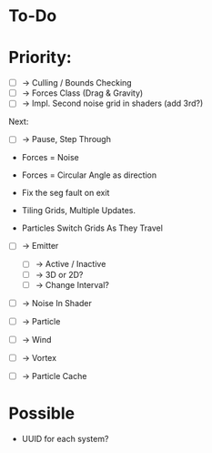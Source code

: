 # To-Do

# Priority:

* [ ] -> Culling / Bounds Checking
* [ ] -> Forces Class (Drag & Gravity)
* [ ] -> Impl. Second noise grid in shaders (add 3rd?)

Next: 

* [ ] -> Pause, Step Through

* Forces = Noise
* Forces = Circular Angle as direction
* Fix the seg fault on exit

* Tiling Grids, Multiple Updates.
* Particles Switch Grids As They Travel

* [ ] -> Emitter
    - [ ] -> Active / Inactive
    - [ ] -> 3D or 2D?
    - [ ] -> Change Interval?
* [ ] -> Noise In Shader

* [ ] -> Particle
* [ ] -> Wind
* [ ] -> Vortex
* [ ] -> Particle Cache

# Possible

* UUID for each system?

